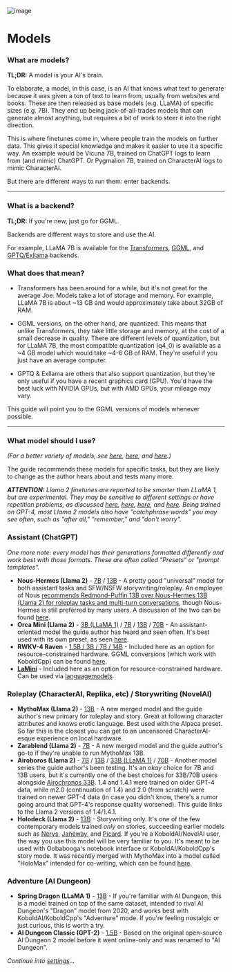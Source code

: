 ![image](https://user-images.githubusercontent.com/55674863/230696024-98ce9e16-f558-4402-ac43-0e7f960c118c.png)

# Models

### What are models?

**TL;DR:** A model is your AI's brain.

To elaborate, a model, in this case, is an AI that knows what text to generate because it was given a ton of text to learn from, usually from websites and books. These are then released as base models (e.g. LLaMA) of specific sizes (e.g. 7B). They end up being jack-of-all-trades models that can generate almost anything, but requires a bit of work to steer it into the right direction.

This is where finetunes come in, where people train the models on further data. This gives it special knowledge and makes it easier to use it a specific way. An example would be Vicuna 7B, trained on ChatGPT logs to learn from (and mimic) ChatGPT. Or Pygmalion 7B, trained on CharacterAI logs to mimic CharacterAI.

But there are different ways to run them: enter backends.

* * *

### What is a backend?

**TL;DR:** If you're new, just go for GGML.

Backends are different ways to store and use the AI. 

For example, LLaMA 7B is available for the [Transformers](https://huggingface.co/decapoda-research/llama-7b-hf), [GGML](https://huggingface.co/TheBloke/LLaMa-7B-GGML), and [GPTQ/Exllama](https://huggingface.co/camelids/llama-7b-int4-gptq-groupsize128-safetensors/tree/main) backends.

### What does that mean?

- Transformers has been around for a while, but it's not great for the average Joe. Models take a lot of storage and memory. For example, LLaMA 7B is about ~13 GB and would approximately take about 32GB of RAM.

- GGML versions, on the other hand, are quantized. This means that unlike Transformers, they take little storage and memory, at the cost of a small decrease in quality. There are different levels of quantization, but for LLaMA 7B, the most compatible quantization (q4_0) is available as a ~4 GB model which would take ~4-6 GB of RAM. They're useful if you just have an average computer.

- GPTQ & Exllama are others that also support quantization, but they're only useful if you have a recent graphics card (GPU). You'd have the best luck with NVIDIA GPUs, but with AMD GPUs, your mileage may vary.

This guide will point you to the GGML versions of models whenever possible.

* * *

### What model should I use?

*(For a better variety of models, see [here](https://rentry.org/ayumi_erp_rating), [here](https://rentry.co/ALLMRR), and [here](https://huggingface.co/TheBloke).)*

The guide recommends these models for specific tasks, but they are likely to change as the author hears about and tests many more.

***ATTENTION:** Llama 2 finetunes are reported to be smarter than LLaMA 1, but are experimental. They may be sensitive to different settings or have repetition problems, as discussed [here](https://old.reddit.com/r/LocalLLaMA/comments/155vy0k/llama_2_too_repetitive/), [here](https://old.reddit.com/r/LocalLLaMA/comments/15gp9fq/chronos13bv2_llama_2_roleplay_storywriting_and/junbr4x/), [here](https://old.reddit.com/r/LocalLLaMA/comments/15k07ba/anyone_else_is_getting_problems_with_repetition/), and [here](https://old.reddit.com/r/LocalLLaMA/comments/15pa5zd/i_think_im_ready_to_call_llama2_almost_unusable/). Being trained on GPT-4, most Llama 2 models also have "catchphrase words" you may see often, such as "after all," "remember," and "don't worry".*

### Assistant (ChatGPT)
*One more note: every model has their generations formatted differently and work best with those formats. These are often called "Presets" or "prompt templates".*
- **Nous-Hermes (Llama 2)** - [7B](https://huggingface.co/TheBloke/Nous-Hermes-Llama-2-7B-GGML) / [13B](https://huggingface.co/TheBloke/Nous-Hermes-Llama2-GGML) - A pretty good "universal" model for both assistant tasks and SFW/NSFW storywriting/roleplay. An employee of Nous [recommends Redmond-Puffin 13B over Nous-Hermes 13B (Llama 2) for roleplay tasks and multi-turn conversations](https://old.reddit.com/r/LocalLLaMA/comments/155wwrj/noushermesllama2_13b_released_beats_previous/jt20234/), though Nous-Hermes is still preferred by many users. A discussion of the two can be found [here](https://old.reddit.com/r/LocalLLaMA/comments/158j9r9/nous_hermes_llama2_vs_redmond_puffin_13b/).
- **Orca Mini (Llama 2)** - [3B (LLaMA 1)](https://huggingface.co/TheBloke/orca_mini_3B-GGML) / [7B](https://huggingface.co/TheBloke/orca_mini_v3_7B-GGML) / [13B](https://huggingface.co/TheBloke/orca_mini_v3_13B-GGML) / [70B](https://huggingface.co/TheBloke/orca_mini_v3_70B-GGML) - An assistant-oriented model the guide author has heard and seen often. It's best used with its own preset, as seen [here](https://huggingface.co/TheBloke/orca_mini_v3_13B-GGML#prompt-template-orca_mini).
- **RWKV-4 Raven** - [1.5B / 3B / 7B / 14B](https://huggingface.co/BlinkDL/rwkv-4-raven) - Included here as an option for resource-constrained hardware. GGML conversions (which work with KoboldCpp) can be found [here](https://huggingface.co/latestissue/rwkv-4-raven-ggml-quantized/tree/main).
- **[LaMini](https://github.com/mbzuai-nlp/lamini-lm#models)** - Included here as an option for resource-constrained hardware. Can be used via [languagemodels](https://github.com/jncraton/languagemodels).

### Roleplay (CharacterAI, Replika, etc) / Storywriting (NovelAI)
- **MythoMax (Llama 2)** - [13B](https://huggingface.co/TheBloke/MythoMax-L2-13B-GGML) - A new merged model and the guide author's new primary for roleplay and story. Great at following character attributes and knows erotic language. Best used with the Alpaca preset. So far this is the closest you can get to an uncensored CharacterAI-esque experience on local hardware.
- **Zarablend (Llama 2)** - [7B](https://huggingface.co/zarakiquemparte/zarablend-l2-7b) - A new merged model and the guide author's go-to if they're unable to run MythoMax 13B.
- **Airoboros (Llama 2)** - [7B](https://huggingface.co/TheBloke/airoboros-l2-7b-gpt4-1.4.1-GGML) / [13B](https://huggingface.co/TheBloke/airoboros-l2-13B-gpt4-1.4.1-GGML) / [33B (LLaMA 1)](https://huggingface.co/TheBloke/airoboros-33B-gpt4-1.4-GGML) / [70B](https://huggingface.co/TheBloke/airoboros-l2-70B-gpt4-1.4.1-GGML) - Another model series the guide author's been testing. It's an *okay* choice for 7B and 13B users, but it's currently one of the best choices for 33B/70B users alongside [Airochronos 33B](https://huggingface.co/TheBloke/airochronos-33B-GGML). 1.4 and 1.4.1 were trained on older GPT-4 data, while m2.0 (continuation of 1.4) and 2.0 (from scratch) were trained on newer GPT-4 data (in case you didn't know, there's a rumor going around that GPT-4's response quality worsened). This guide links to the Llama 2 versions of 1.4/1.4.1.
- **Holodeck (Llama 2)** - [13B](https://huggingface.co/KoboldAI/LLAMA2-13B-Holodeck-1-GGML) - Storywriting only. It's one of the few contemporary models trained _only_ on stories, succeeding earlier models such as [Nerys](https://huggingface.co/KoboldAI/OPT-13B-Nerys-v2), [Janeway](https://huggingface.co/KoboldAI/GPT-J-6B-Janeway), and [Picard](https://huggingface.co/KoboldAI/GPT-Neo-2.7B-Picard). If you're a KoboldAI/NovelAI user, the way you use this model will be very familiar to you. It's meant to be used with Oobabooga's notebook interface or KoboldAI/KoboldCpp's story mode. It was recently merged with MythoMax into a model called "HoloMax" intended for co-writing, which can be found [here](https://huggingface.co/KoboldAI/LLaMA2-13B-Holomax-GGML).

### Adventure (AI Dungeon)
- **Spring Dragon (LLaMA 1)** - [13B](https://huggingface.co/TheBloke/Spring-Dragon-GGML) - If you're familiar with AI Dungeon, this is a model trained on top of the same dataset, intended to rival AI Dungeon's "Dragon" model from 2020, and works best with KoboldAI/KoboldCpp's "Adventure" mode. If you're feeling nostalgic or just curious, this is worth a try.
- **AI Dungeon Classic (GPT-2)** - [1.5B](https://huggingface.co/Henk717/ai-dungeon2-classic-ggml) - Based on the original open-source AI Dungeon 2 model before it went online-only and was renamed to "AI Dungeon".
  

*Continue into [settings](settings.md)...*
